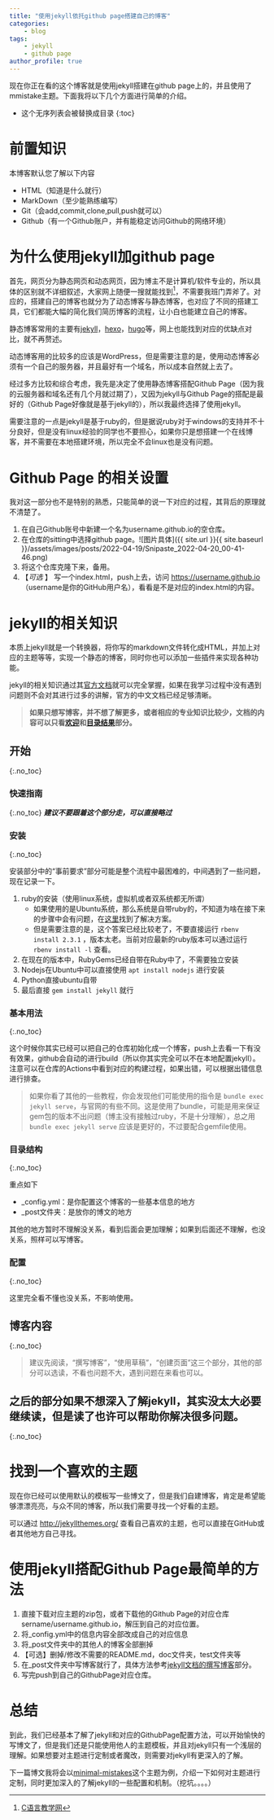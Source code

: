 ```yaml
---
title: "使用jekyll依托github page搭建自己的博客"
categories: 
    - blog
tags:
    - jekyll
    - github page
author_profile: true
---
```


现在你正在看的这个博客就是使用jekyll搭建在github page上的，并且使用了mmistake主题。下面我将以下几个方面进行简单的介绍。

- 这个无序列表会被替换成目录
{:toc}

# 前置知识
本博客默认您了解以下内容
- HTML（知道是什么就行）
- MarkDown（至少能熟练编写）
- Git（会add,commit,clone,pull,push就可以）
- Github（有一个Github账户，并有能稳定访问Github的网络环境）

# 为什么使用jekyll加github page
首先，网页分为静态网页和动态网页，因为博主不是计算机/软件专业的，所以具体的区别就不详细叙述，大家网上随便一搜就能找到[^1]，不需要我班门弄斧了。对应的，搭建自己的博客也就分为了动态博客与静态博客，也对应了不同的搭建工具，它们都能大幅的简化我们简历博客的流程，让小白也能建立自己的博客。

静态博客常用的主要有[jekyll](http://jekyllcn.com/)，[hexo](https://hexo.io/zh-cn/index.html)，[hugo](https://www.gohugo.org/)等，网上也能找到对应的优缺点对比，就不再赘述。

动态博客用的比较多的应该是WordPress，但是需要注意的是，使用动态博客必须有一个自己的服务器，并且最好有一个域名，所以成本自然就上去了。

经过多方比较和综合考虑，我先是决定了使用静态博客搭配Github Page（因为我的云服务器和域名还有几个月就过期了），又因为jekyll与Github Page的搭配是最好的（Github Page好像就是基于jekyll的），所以我最终选择了使用jekyll。

需要注意的一点是jekyll是基于ruby的，但是据说ruby对于windows的支持并不十分良好，但是没有linux经验的同学也不要担心，如果你只是想搭建一个在线博客，并不需要在本地搭建环境，所以完全不会linux也是没有问题。

# Github Page 的相关设置
我对这一部分也不是特别的熟悉，只能简单的说一下对应的过程，其背后的原理就不清楚了。

1. 在自己Github账号中新建一个名为username.github.io的空仓库。
2. 在仓库的sitting中选择github page。![图片具体]({{ site.url }}{{ site.baseurl }}/assets/images/posts/2022-04-19/Snipaste_2022-04-20_00-41-46.png)
3. 将这个仓库克隆下来，备用。
4. 【*可选* 】 写一个index.html，push上去，访问 https://username.github.io （username是你的GitHub用户名），看看是不是对应的index.html的内容。

# jekyll的相关知识
本质上jekyll就是一个转换器，将你写的markdown文件转化成HTML，并加上对应的主题等等，实现一个静态的博客，同时你也可以添加一些插件来实现各种功能。

jekyll的相关知识通过其[官方文档](http://jekyllcn.com/docs/)就可以完全掌握，如果在我学习过程中没有遇到问题则不会对其进行过多的讲解，官方的中文文档已经足够清晰。

> **如果只想写博客，并不想了解更多，或者相应的专业知识比较少，文档的内容可以只看[欢迎](http://jekyllcn.com/docs/home/)和[目录结果](http://jekyllcn.com/docs/structure/)部分。**

## 开始
{:.no_toc}
### 快速指南
{:.no_toc}
***建议不要跟着这个部分走，可以直接略过***

### 安装
{:.no_toc}

安装部分中的“事前要求”部分可能是整个流程中最困难的，中间遇到了一些问题，现在记录一下。
1. ruby的安装（使用linux系统，虚拟机或者双系统都无所谓）
   - 如果使用的是Ubuntu系统，那么系统是自带ruby的，不知道为啥在接下来的步骤中会有问题，在[这里](https://stackoverflow.com/questions/37720892/you-dont-have-write-permissions-for-the-var-lib-gems-2-3-0-directory)找到了解决方案。
   - 但是需要注意的是，这个答案已经比较老了，不要直接运行 ` rbenv install 2.3.1 ` ，版本太老。当前对应最新的ruby版本可以通过运行 ` rbenv install -l` 查看。
2. 在现在的版本中，RubyGems已经自带在Ruby中了，不需要独立安装
3. Nodejs在Ubuntu中可以直接使用 ` apt install nodejs ` 进行安装
4. Python直接ubuntu自带
5. 最后直接 `gem install jekyll` 就行

### 基本用法
{:.no_toc}

这个时候你其实已经可以把自己的仓库初始化成一个博客，push上去看一下有没有效果，github会自动的进行build（所以你其实完全可以不在本地配置jekyll）。注意可以在仓库的Actions中看到对应的构建过程，如果出错，可以根据出错信息进行排查。

> 如果你看了其他的一些教程，你会发现他们可能使用的指令是 `bundle exec jekyll serve`，与官网的有些不同。这是使用了bundle，可能是用来保证gem包的版本不出问题（博主没有接触过ruby，不是十分理解），总之用 `bundle exec jekyll serve` 应该是更好的，不过要配合gemfile使用。

### 目录结构
{:.no_toc}

重点如下
  - _config.yml：是你配置这个博客的一些基本信息的地方
  - _post文件夹：是放你的博文的地方

其他的地方暂时不理解没关系，看到后面会更加理解；如果到后面还不理解，也没关系，照样可以写博客。

### 配置
{:.no_toc}

这里完全看不懂也没关系，不影响使用。 

## 博客内容
{:.no_toc}

> 建议先阅读，“撰写博客”，“使用草稿”，“创建页面”这三个部分，其他的部分可以选读，不看也问题不大，遇到问题在来看也可以。

## 之后的部分如果不想深入了解jekyll，其实没太大必要继续读，但是读了也许可以帮助你解决很多问题。
{:.no_toc}


# 找到一个喜欢的主题
现在你已经可以使用默认的模板写一些博文了，但是我们自建博客，肯定是希望能够漂漂亮亮，与众不同的博客，所以我们需要寻找一个好看的主题。

可以通过 http://jekyllthemes.org/ 查看自己喜欢的主题，也可以直接在GitHub或者其他地方自己寻找。

# 使用jekyll搭配Github Page最简单的方法
1. 直接下载对应主题的zip包，或者下载他的Github Page的对应仓库sername/username.github.io，解压到自己的对应位置。
2. 将_config.yml中的信息内容全部改成自己的对应信息
3. 将_post文件夹中的其他人的博客全部删掉
4. 【可选】删掉/修改不需要的README.md，doc文件夹，test文件夹等
5. 在_post文件夹中写博客就行了，具体方法参考[jekyll文档的撰写博客](http://jekyllcn.com/docs/posts/)部分。
6. 写完push到自己的GithubPage对应仓库。

# 总结
到此，我们已经基本了解了jekyll和对应的GithubPage配置方法，可以开始愉快的写博文了，但是我们还是只能使用他人的主题模板，并且对jekyll只有一个浅层的理解。如果想要对主题进行定制或者魔改，则需要对jekyll有更深入的了解。

下一篇博文我将会以[minimal-mistakes](https://mmistakes.github.io/minimal-mistakes/)这个主题为例，介绍一下如何对主题进行定制，同时更加深入的了解jekyll的一些配置和机制。（挖坑。。。。）

[^1]:[C语言教学网](http://c.biancheng.net/view/7186.html)